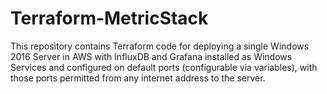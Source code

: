 # Terraform-MetricStack

This repository contains Terraform code for deploying a single Windows 2016 Server in AWS with InfluxDB and Grafana installed as Windows Services and configured on default ports (configurable via variables), with those ports permitted from any internet address to the server.
